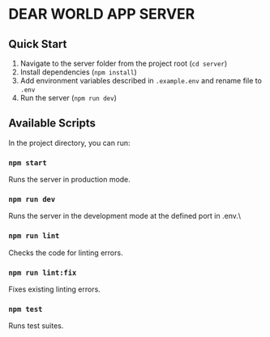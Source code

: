 # DEAR WORLD APP SERVER

## Quick Start
1. Navigate to the server folder from the project root (`cd server`)
2. Install dependencies (`npm install`)
3. Add environment variables described in `.example.env` and rename file to `.env`
4. Run the server (`npm run dev`)

## Available Scripts

In the project directory, you can run:

### `npm start`

Runs the server in production mode.

### `npm run dev`

Runs the server in the development mode at the defined port in .env.\

### `npm run lint`

Checks the code for linting errors.

### `npm run lint:fix`

Fixes existing linting errors.

### `npm test`

Runs test suites.
